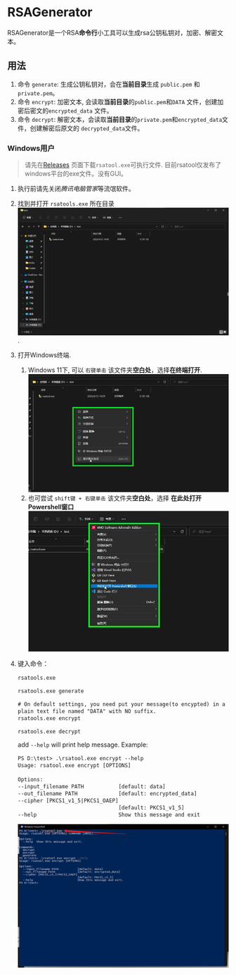 # RSAGenerator
RSAGenerator是一个RSA**命令行**小工具可以生成rsa公钥私钥对，加密、解密文本。

## 用法
1. 命令 `generate`: 
   生成公钥私钥对，会在**当前目录**生成 `public.pem` 和 `private.pem`。
2. 命令 `encrypt`: 
   加密文本, 会读取**当前目录**的`public.pem`和`DATA` 文件，创建加密后密文的`encrypted_data` 文件。
3. 命令 `decrypt`: 
   解密文本，会读取**当前目录**的`private.pem`和`encrypted_data`文件，创建解密后原文的 `decrypted_data`文件。

### Windows用户
> 请先在[Releases](https://github.com/MioYvo/RSAGenerator/releases) 页面下载`rsatool.exe`可执行文件.
目前rsatool仅发布了windows平台的exe文件。没有GUI。
1. 执行前请先关闭*腾讯电脑管家*等流氓软件。
2. 找到并打开 `rsatools.exe` 所在目录 ![](docs/d_folder.png).
2. 打开Windows终端. 
   1. Windows 11下, 可以 `右键单击` 该文件夹**空白处**，选择**在终端打开**.![](docs/open_t.png)
   2. 也可尝试 `shift键 + 右键单击` 该文件夹**空白处**，选择 **在此处打开Powershell窗口**![](docs/shift_open_t.png)
3. 键入命令：
    ```
    rsatools.exe
    ```

    ```
    rsatools.exe generate
    ```

    ```
    # On default settings, you need put your message(to encypted) in a plain text file named "DATA" with NO suffix.
    rsatools.exe encrypt
    ```

    ```
    rsatools.exe decrypt
    ```

    add `--help` will print help message. 
    Example:
    ```
    PS D:\test> .\rsatool.exe encrypt --help
    Usage: rsatool.exe encrypt [OPTIONS]

    Options:
    --input_filename PATH           [default: data]
    --out_filename PATH             [default: encrypted_data]
    --cipher [PKCS1_v1_5|PKCS1_OAEP]
                                    [default: PKCS1_v1_5]
    --help                          Show this message and exit
    ```
    ![](docs/type_in.png)